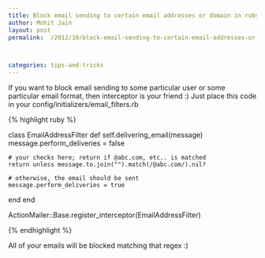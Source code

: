 ```yaml
---
title: Block email sending to certain email addresses or domain in ruby on rails?
author: Mohit Jain
layout: post
permalink:  /2012/10/block-email-sending-to-certain-email-addresses-or-domain-in-Ruby on Rails/



categories: tips-and-tricks
---
```


If you want to block email sending to some particular user or some particular email format, then interceptor is your friend :) Just place this code in your config/initializers/email_filters.rb

{% highlight ruby %}

class EmailAddressFilter
  def self.delivering_email(message)
    message.perform_deliveries = false

    # your checks here; return if @abc.com, etc.. is matched
    return unless message.to.join("").match(/@abc.com/).nil?

    # otherwise, the email should be sent
    message.perform_deliveries = true
  end
end

ActionMailer::Base.register_interceptor(EmailAddressFilter)

{% endhighlight %}

All of your emails will be blocked matching that regex :)
